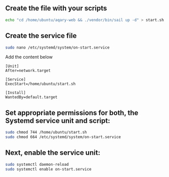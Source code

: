 ## Create the file with your scripts
```bash
echo "cd /home/ubuntu/aqary-web && ./vendor/bin/sail up -d" > start.sh
```

## Create the service file
```bash
sudo nano /etc/systemd/system/on-start.service
```
Add the content below
```service
[Unit]
After=network.target

[Service]
ExecStart=/home/ubuntu/start.sh

[Install]
WantedBy=default.target
```

## Set appropriate permissions for both, the Systemd service unit and script:
```bash
sudo chmod 744 /home/ubuntu/start.sh
sudo chmod 664 /etc/systemd/system/on-start.service
```

## Next, enable the service unit:
```bash
sudo systemctl daemon-reload
sudo systemctl enable on-start.service
```
